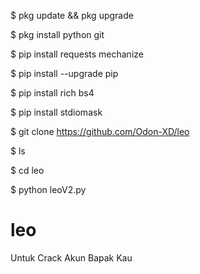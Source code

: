 $ pkg update && pkg upgrade

$ pkg install python git

$ pip install requests mechanize

$ pip install --upgrade pip

$ pip install rich bs4

$ pip install stdiomask

$ git clone https://github.com/Odon-XD/leo

$ ls

$ cd leo

$ python leoV2.py

# leo
Untuk Crack Akun Bapak Kau 

